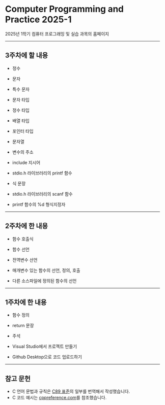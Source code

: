 # Computer Programming and Practice 2025-1
2025년 1학기 컴퓨터 프로그래밍 및 실습 과목의 홈페이지

-------

## 3주차에 할 내용
* 정수

* 문자

* 특수 문자

* 문자 타입

* 정수 타입

* 배열 타입

* 포인터 타입

* 문자열

* 변수의 주소

* include 지시어

* stdio.h 라이브러리의 printf 함수

* 식 문장

* stdio.h 라이브러리의 scanf 함수

* printf 함수의 %d 형식지정자

-------

## 2주차에 한 내용

* 함수 호출식

* 함수 선언

* 전역변수 선언

* 매개변수 있는 함수의 선언, 정의, 호출

* 다른 소스파일에 정의된 함수의 선언

-------

## 1주차에 한 내용

* 함수 정의

* return 문장

* 주석

* Visual Studio에서 프로젝트 만들기

* Github Desktop으로 코드 업로드하기

-------

## 참고 문헌

* C 언어 문법과 규칙은 [C89 표준](https://port70.net/~nsz/c/c89/c89-draft.html)의 일부를 번역해서 작성했습니다.
* C 코드 예시는 [cppreference.com](https://en.cppreference.com/w/c)를 참조했습니다.
